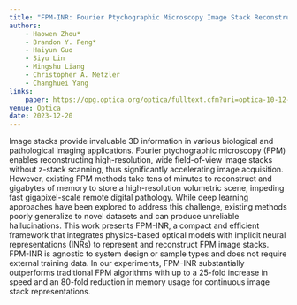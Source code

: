 ```yaml
---
title: "FPM-INR: Fourier Ptychographic Microscopy Image Stack Reconstruction Using Implicit Neural Representations"
authors:
    - Haowen Zhou*
    - Brandon Y. Feng*
    - Haiyun Guo
    - Siyu Lin
    - Mingshu Liang
    - Christopher A. Metzler
    - Changhuei Yang
links:
    paper: https://opg.optica.org/optica/fulltext.cfm?uri=optica-10-12-1679
venue: Optica
date: 2023-12-20
---
```


Image stacks provide invaluable 3D information in various biological and pathological imaging applications. Fourier ptychographic microscopy (FPM) enables reconstructing high-resolution, wide field-of-view image stacks without z-stack scanning, thus significantly accelerating image acquisition. However, existing FPM methods take tens of minutes to reconstruct and gigabytes of memory to store a high-resolution volumetric scene, impeding fast gigapixel-scale remote digital pathology. While deep learning approaches have been explored to address this challenge, existing methods poorly generalize to novel datasets and can produce unreliable hallucinations. This work presents FPM-INR, a compact and efficient framework that integrates physics-based optical models with implicit neural representations (INRs) to represent and reconstruct FPM image stacks. FPM-INR is agnostic to system design or sample types and does not require external training data. In our experiments, FPM-INR substantially outperforms traditional FPM algorithms with up to a 25-fold increase in speed and an 80-fold reduction in memory usage for continuous image stack representations.
